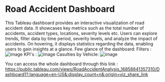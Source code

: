 # Road Accident Dashboard
This Tableau dashboard provides an interactive visualization of road accident data. It showcases key metrics such as the total number of accidents, accident types, locations, severity levels etc. Users can explore trends, filter data by time period, severity levels, and analyze the impact of accidents. On hovering, it displays statistics regarding the data, enabling users to gain insights at a glance.
Few glance of the dashboard:
Filters :
![image](https://github.com/HarshitBajeta/Road_Accident_Dashboard-/assets/86832339/f003f72f-fef0-4e5d-8b1a-8c970e00548c)
KPI's :
![image](https://github.com/HarshitBajeta/Road_Accident_Dashboard-/assets/86832339/85b711ce-a11c-4495-b71f-7b3e25832a67)
Casulties by Vehicle:
![image](https://github.com/HarshitBajeta/Road_Accident_Dashboard-/assets/86832339/006e1a9c-0cc0-4682-8094-30fa60631b66)


You can access the whole dashboard through this link : https://public.tableau.com/views/RoadAccidentAnalysis_16858841357310/Dashboard1?:language=en-US&:display_count=n&:origin=viz_share_link
